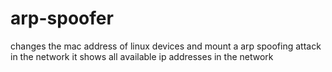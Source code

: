 # arp-spoofer
changes the mac address of linux devices and mount a arp spoofing attack in the network
it shows all available ip addresses in the network

